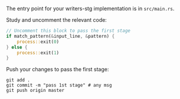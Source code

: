 The entry point for your writers-stg implementation is in `src/main.rs`.

Study and uncomment the relevant code: 

```rust
// Uncomment this block to pass the first stage
if match_pattern(&input_line, &pattern) {
    process::exit(0)
} else {
    process::exit(1)
}
```

Push your changes to pass the first stage:

```
git add .
git commit -m "pass 1st stage" # any msg
git push origin master
```
